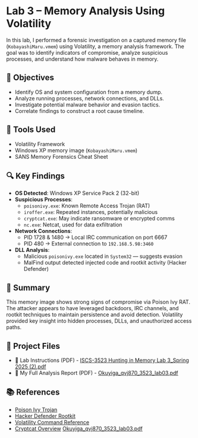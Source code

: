 # Lab 3 – Memory Analysis Using Volatility

In this lab, I performed a forensic investigation on a captured memory file (`KobayashiMaru.vmem`) using Volatility, a memory analysis framework. The goal was to identify indicators of compromise, analyze suspicious processes, and understand how malware behaves in memory.

## 🧪 Objectives
- Identify OS and system configuration from a memory dump.
- Analyze running processes, network connections, and DLLs.
- Investigate potential malware behavior and evasion tactics.
- Correlate findings to construct a root cause timeline.

## 🔧 Tools Used
- Volatility Framework
- Windows XP memory image (`KobayashiMaru.vmem`)
- SANS Memory Forensics Cheat Sheet

## 🔍 Key Findings
- **OS Detected**: Windows XP Service Pack 2 (32-bit)
- **Suspicious Processes**:
  - `poisonivy.exe`: Known Remote Access Trojan (RAT)
  - `iroffer.exe`: Repeated instances, potentially malicious
  - `cryptcat.exe`: May indicate ransomware or encrypted comms
  - `nc.exe`: Netcat, used for data exfiltration
- **Network Connections**:
  - PID 1728 & 1480 → Local IRC communication on port 6667
  - PID 480 → External connection to `192.168.5.98:3460`
- **DLL Analysis**:
  - Malicious `poisonivy.exe` located in `System32` — suggests evasion
  - MalFind output detected injected code and rootkit activity (Hacker Defender)

## 🧠 Summary
This memory image shows strong signs of compromise via Poison Ivy RAT. The attacker appears to have leveraged backdoors, IRC channels, and rootkit techniques to maintain persistence and avoid detection. Volatility provided key insight into hidden processes, DLLs, and unauthorized access paths.

## 📂 Project Files

- 📄 Lab Instructions (PDF) - [ISCS-3523 Hunting in Memory Lab 3_Spring 2025 (2).pdf](https://github.com/user-attachments/files/20494526/ISCS-3523.Hunting.in.Memory.Lab.3_Spring.2025.2.pdf)
- 📄 My Full Analysis Report (PDF) - [Okuyiga_qvj870_3523_lab03.pdf](https://github.com/user-attachments/files/20494876/Okuyiga_qvj870_3523_lab03.pdf)

## 📚 References
- [Poison Ivy Trojan](https://www.microsoft.com/en-us/wdsi/threats/malware-encyclopedia-description?Name=Backdoor%3AWin32%2FPoisonivy.I)
- [Hacker Defender Rootkit](https://www.f-secure.com/v-descs/rootkit-w32-hacdef.shtml)
- [Volatility Command Reference](https://code.google.com/archive/p/volatility/wikis/CommandReference22.wiki)
- [Cryptcat Overview](https://www.pcrisk.com/removal-guides/24737-cryptcat-ransomware)
[Okuyiga_qvj870_3523_lab03.pdf](https://github.com/user-attachments/files/20494876/Okuyiga_qvj870_3523_lab03.pdf)
